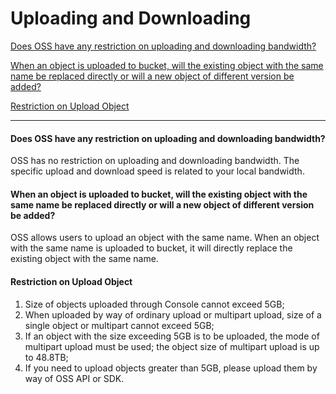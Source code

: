# Uploading and Downloading

[Does OSS have any restriction on uploading and downloading bandwidth? ](Uploads-and-Downloads#user-content-1)

[When an object is uploaded to bucket, will the existing object with the same name be replaced directly or will a new object of different version be added? ](Uploads-and-Downloads#user-content-2)

[Restriction on Upload Object](Uploads-and-Downloads#user-content-3)

------

<div id="user-content-1"></div>

#### Does OSS have any restriction on uploading and downloading bandwidth?

OSS has no restriction on uploading and downloading bandwidth. The specific upload and download speed is related to your local bandwidth.

<div id="user-content-2"></div>

#### When an object is uploaded to bucket, will the existing object with the same name be replaced directly or will a new object of different version be added?

OSS allows users to upload an object with the same name. When an object with the same name is uploaded to bucket, it will directly replace the existing object with the same name.

<div id="user-content-3"></div>

#### Restriction on Upload Object

1. Size of objects uploaded through Console cannot exceed 5GB;
2. When uploaded by way of ordinary upload or multipart upload, size of a single object or multipart cannot exceed 5GB;
3. If an object with the size exceeding 5GB is to be uploaded, the mode of multipart upload must be used; the object size of multipart upload is up to 48.8TB;
4. If you need to upload objects greater than 5GB, please upload them by way of OSS API or SDK.

